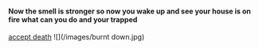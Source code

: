 #### Now the smell is stronger so now you wake up and see your house is on fire what can you do and your trapped
[accept death](wakeup.md)
![](/images/burnt down.jpg)